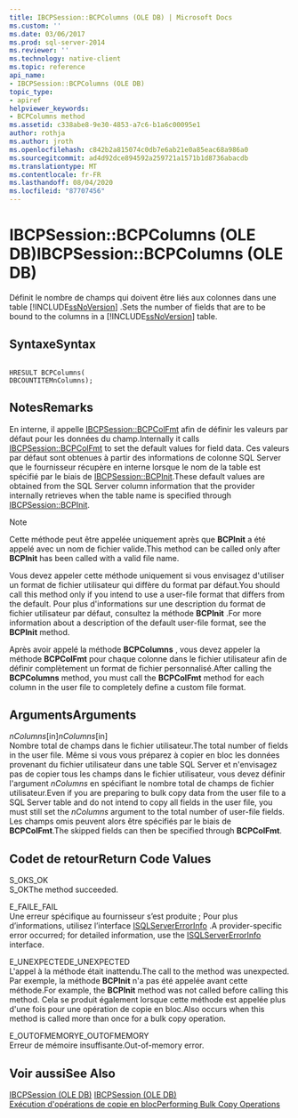 ```yaml
---
title: IBCPSession::BCPColumns (OLE DB) | Microsoft Docs
ms.custom: ''
ms.date: 03/06/2017
ms.prod: sql-server-2014
ms.reviewer: ''
ms.technology: native-client
ms.topic: reference
api_name:
- IBCPSession::BCPColumns (OLE DB)
topic_type:
- apiref
helpviewer_keywords:
- BCPColumns method
ms.assetid: c338abe8-9e30-4853-a7c6-b1a6c00095e1
author: rothja
ms.author: jroth
ms.openlocfilehash: c842b2a815074c0db7e6ab21e0a85eac68a986a0
ms.sourcegitcommit: ad4d92dce894592a259721a1571b1d8736abacdb
ms.translationtype: MT
ms.contentlocale: fr-FR
ms.lasthandoff: 08/04/2020
ms.locfileid: "87707456"
---
```

# <a name="ibcpsessionbcpcolumns-ole-db"></a><span data-ttu-id="e069e-102">IBCPSession::BCPColumns (OLE DB)</span><span class="sxs-lookup"><span data-stu-id="e069e-102">IBCPSession::BCPColumns (OLE DB)</span></span>
  <span data-ttu-id="e069e-103">Définit le nombre de champs qui doivent être liés aux colonnes dans une table [!INCLUDE[ssNoVersion](../../includes/ssnoversion-md.md)] .</span><span class="sxs-lookup"><span data-stu-id="e069e-103">Sets the number of fields that are to be bound to the columns in a [!INCLUDE[ssNoVersion](../../includes/ssnoversion-md.md)] table.</span></span>  
  
## <a name="syntax"></a><span data-ttu-id="e069e-104">Syntaxe</span><span class="sxs-lookup"><span data-stu-id="e069e-104">Syntax</span></span>  
  
```  
  
HRESULT BCPColumns(   
DBCOUNTITEMnColumns);  
```  
  
## <a name="remarks"></a><span data-ttu-id="e069e-105">Notes</span><span class="sxs-lookup"><span data-stu-id="e069e-105">Remarks</span></span>  
 <span data-ttu-id="e069e-106">En interne, il appelle [IBCPSession::BCPColFmt](ibcpsession-bcpcolfmt-ole-db.md) afin de définir les valeurs par défaut pour les données du champ.</span><span class="sxs-lookup"><span data-stu-id="e069e-106">Internally it calls [IBCPSession::BCPColFmt](ibcpsession-bcpcolfmt-ole-db.md) to set the default values for field data.</span></span> <span data-ttu-id="e069e-107">Ces valeurs par défaut sont obtenues à partir des informations de colonne SQL Server que le fournisseur récupère en interne lorsque le nom de la table est spécifié par le biais de [IBCPSession::BCPInit](ibcpsession-bcpinit-ole-db.md).</span><span class="sxs-lookup"><span data-stu-id="e069e-107">These default values are obtained from the SQL Server column information that the provider internally retrieves when the table name is specified through [IBCPSession::BCPInit](ibcpsession-bcpinit-ole-db.md).</span></span>  
  
> [!NOTE]  
>  <span data-ttu-id="e069e-108"> Cette méthode peut être appelée uniquement après que **BCPInit** a été appelé avec un nom de fichier valide.</span><span class="sxs-lookup"><span data-stu-id="e069e-108">This method can be called only after **BCPInit** has been called with a valid file name.</span></span>  
  
 <span data-ttu-id="e069e-109">Vous devez appeler cette méthode uniquement si vous envisagez d'utiliser un format de fichier utilisateur qui diffère du format par défaut.</span><span class="sxs-lookup"><span data-stu-id="e069e-109">You should call this method only if you intend to use a user-file format that differs from the default.</span></span> <span data-ttu-id="e069e-110">Pour plus d'informations sur une description du format de fichier utilisateur par défaut, consultez la méthode **BCPInit** .</span><span class="sxs-lookup"><span data-stu-id="e069e-110">For more information about a description of the default user-file format, see the **BCPInit** method.</span></span>  
  
 <span data-ttu-id="e069e-111">Après avoir appelé la méthode **BCPColumns** , vous devez appeler la méthode **BCPColFmt** pour chaque colonne dans le fichier utilisateur afin de définir complètement un format de fichier personnalisé.</span><span class="sxs-lookup"><span data-stu-id="e069e-111">After calling the **BCPColumns** method, you must call the **BCPColFmt** method for each column in the user file to completely define a custom file format.</span></span>  
  
## <a name="arguments"></a><span data-ttu-id="e069e-112">Arguments</span><span class="sxs-lookup"><span data-stu-id="e069e-112">Arguments</span></span>  
 <span data-ttu-id="e069e-113">*nColumns*[in]</span><span class="sxs-lookup"><span data-stu-id="e069e-113">*nColumns*[in]</span></span>  
 <span data-ttu-id="e069e-114">Nombre total de champs dans le fichier utilisateur.</span><span class="sxs-lookup"><span data-stu-id="e069e-114">The total number of fields in the user file.</span></span> <span data-ttu-id="e069e-115">Même si vous vous préparez à copier en bloc les données provenant du fichier utilisateur dans une table SQL Server et n'envisagez pas de copier tous les champs dans le fichier utilisateur, vous devez définir l'argument *nColumns* en spécifiant le nombre total de champs de fichier utilisateur.</span><span class="sxs-lookup"><span data-stu-id="e069e-115">Even if you are preparing to bulk copy data from the user file to a SQL Server table and do not intend to copy all fields in the user file, you must still set the *nColumns* argument to the total number of user-file fields.</span></span> <span data-ttu-id="e069e-116">Les champs omis peuvent alors être spécifiés par le biais de **BCPColFmt**.</span><span class="sxs-lookup"><span data-stu-id="e069e-116">The skipped fields can then be specified through **BCPColFmt**.</span></span>  
  
## <a name="return-code-values"></a><span data-ttu-id="e069e-117">Codet de retour</span><span class="sxs-lookup"><span data-stu-id="e069e-117">Return Code Values</span></span>  
 <span data-ttu-id="e069e-118">S_OK</span><span class="sxs-lookup"><span data-stu-id="e069e-118">S_OK</span></span>  
 <span data-ttu-id="e069e-119">S_OK</span><span class="sxs-lookup"><span data-stu-id="e069e-119">The method succeeded.</span></span>  
  
 <span data-ttu-id="e069e-120">E_FAIL</span><span class="sxs-lookup"><span data-stu-id="e069e-120">E_FAIL</span></span>  
 <span data-ttu-id="e069e-121">Une erreur spécifique au fournisseur s’est produite ; Pour plus d’informations, utilisez l’interface [ISQLServerErrorInfo](../../database-engine/dev-guide/isqlservererrorinfo-ole-db.md) .</span><span class="sxs-lookup"><span data-stu-id="e069e-121">A provider-specific error occurred; for detailed information, use the [ISQLServerErrorInfo](../../database-engine/dev-guide/isqlservererrorinfo-ole-db.md) interface.</span></span>  
  
 <span data-ttu-id="e069e-122">E_UNEXPECTED</span><span class="sxs-lookup"><span data-stu-id="e069e-122">E_UNEXPECTED</span></span>  
 <span data-ttu-id="e069e-123">L'appel à la méthode était inattendu.</span><span class="sxs-lookup"><span data-stu-id="e069e-123">The call to the method was unexpected.</span></span> <span data-ttu-id="e069e-124">Par exemple, la méthode **BCPInit** n'a pas été appelée avant cette méthode.</span><span class="sxs-lookup"><span data-stu-id="e069e-124">For example, the **BCPInit** method was not called before calling this method.</span></span> <span data-ttu-id="e069e-125">Cela se produit également lorsque cette méthode est appelée plus d'une fois pour une opération de copie en bloc.</span><span class="sxs-lookup"><span data-stu-id="e069e-125">Also occurs when this method is called more than once for a bulk copy operation.</span></span>  
  
 <span data-ttu-id="e069e-126">E_OUTOFMEMORY</span><span class="sxs-lookup"><span data-stu-id="e069e-126">E_OUTOFMEMORY</span></span>  
 <span data-ttu-id="e069e-127">Erreur de mémoire insuffisante.</span><span class="sxs-lookup"><span data-stu-id="e069e-127">Out-of-memory error.</span></span>  
  
## <a name="see-also"></a><span data-ttu-id="e069e-128">Voir aussi</span><span class="sxs-lookup"><span data-stu-id="e069e-128">See Also</span></span>  
 <span data-ttu-id="e069e-129">[IBCPSession &#40;OLE DB&#41;](ibcpsession-ole-db.md) </span><span class="sxs-lookup"><span data-stu-id="e069e-129">[IBCPSession &#40;OLE DB&#41;](ibcpsession-ole-db.md) </span></span>  
 [<span data-ttu-id="e069e-130">Exécution d'opérations de copie en bloc</span><span class="sxs-lookup"><span data-stu-id="e069e-130">Performing Bulk Copy Operations</span></span>](../native-client/features/performing-bulk-copy-operations.md)  
  
  
